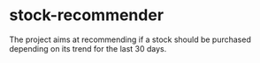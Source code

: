 # stock-recommender
The project aims at recommending if a stock should be purchased depending on its trend for the last 30 days.
